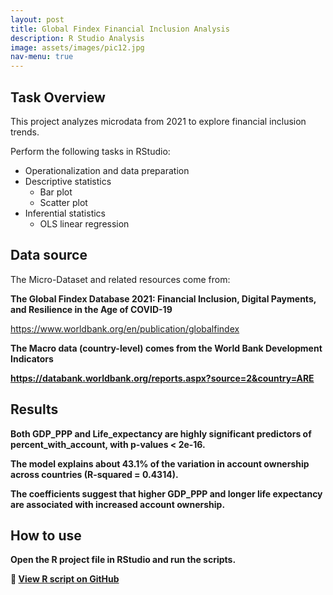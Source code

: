 ```yaml
---
layout: post
title: Global Findex Financial Inclusion Analysis
description: R Studio Analysis
image: assets/images/pic12.jpg
nav-menu: true
---
```

<h2>Task Overview</h2>
<p>This project analyzes microdata from 2021 to explore financial inclusion trends.</p>
<p>Perform the following tasks in RStudio:</p>
<ul>
  <li>Operationalization and data preparation</li>
  <li>Descriptive statistics
    <ul>
      <li>Bar plot</li>
      <li>Scatter plot</li>
    </ul>
  </li>
  <li>Inferential statistics
    <ul>
      <li>OLS linear regression</li>
    </ul>
  </li>
</ul>

<h2>Data source</h2>
<p>The Micro-Dataset and related resources come from:</p>
<p><strong>The Global Findex Database 2021: Financial Inclusion, Digital Payments, and Resilience in the Age of COVID-19</strong></p>
<p><a href="https://www.worldbank.org/en/publication/globalfindex" target="_blank">https://www.worldbank.org/en/publication/globalfindex</a></p>

<p><strong>The Macro data (country-level) comes from the World Bank Development Indicators<p><strong>
<p><a href="https://databank.worldbank.org/reports.aspx?source=2&country=ARE" target="_blank">https://databank.worldbank.org/reports.aspx?source=2&country=ARE</a></p>

<h2>Results</h2>
<p>Both GDP_PPP and Life_expectancy are highly significant predictors of percent_with_account, with p-values < 2e-16.</p>
<p>The model explains about 43.1% of the variation in account ownership across countries (R-squared = 0.4314).</p>
<p>The coefficients suggest that higher GDP_PPP and longer life expectancy are associated with increased account ownership.</p>

<h2>How to use</h2>
<p>Open the R project file in RStudio and run the scripts.</p>

<p>📄 <a href="https://github.com/hardehboy/MyRProject" target="_blank">
  View R script on GitHub
</a></p>

